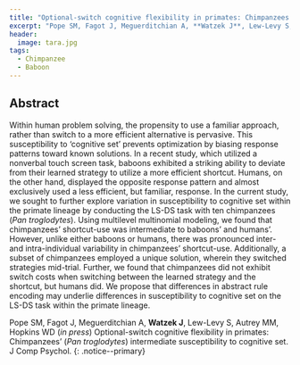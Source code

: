```yaml
---
title: "Optional-switch cognitive flexibility in primates: Chimpanzees’ (*Pan troglodytes*) intermediate susceptibility to cognitive set"
excerpt: "Pope SM, Fagot J, Meguerditchian A, **Watzek J**, Lew-Levy S, Autrey MM, Hopkins WD (*in press*) J Comp Psychol"
header:
  image: tara.jpg
tags:
  - Chimpanzee
  - Baboon
---
```


## Abstract

Within human problem solving, the propensity to use a familiar approach, rather than switch to a more efficient alternative is pervasive. This susceptibility to ‘cognitive set’ prevents optimization by biasing response patterns toward known solutions. In a recent study, which utilized a nonverbal touch screen task, baboons exhibited a striking ability to deviate from their learned strategy to utilize a more efficient shortcut. Humans, on the other hand, displayed the opposite response pattern and almost exclusively used a less efficient, but familiar, response. In the current study, we sought to further explore variation in susceptibility to cognitive set within the primate lineage by conducting the LS-DS task with ten chimpanzees (*Pan troglodytes*). Using multilevel multinomial modeling, we found that chimpanzees’ shortcut-use was intermediate to baboons’ and humans’. However, unlike either baboons or humans, there was pronounced inter- and intra-individual variability in chimpanzees’ shortcut-use. Additionally, a subset of chimpanzees employed a unique solution, wherein they switched strategies mid-trial. Further, we found that chimpanzees did not exhibit switch costs when switching between the learned strategy and the shortcut, but humans did. We propose that differences in abstract rule encoding may underlie differences in susceptibility to cognitive set on the LS-DS task within the primate lineage.

Pope SM, Fagot J, Meguerditchian A, **Watzek J**, Lew-Levy S, Autrey MM, Hopkins WD (*in press*) Optional-switch cognitive flexibility in primates: Chimpanzees’ (*Pan troglodytes*) intermediate susceptibility to cognitive set. J Comp Psychol.
{: .notice--primary}